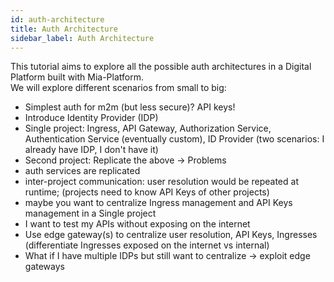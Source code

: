 ```yaml
---
id: auth-architecture
title: Auth Architecture
sidebar_label: Auth Architecture
---
```


This tutorial aims to explore all the possible auth architectures in a Digital Platform built with Mia-Platform.  
We will explore different scenarios from small to big:

- Simplest auth for m2m (but less secure)? API keys!
- Introduce Identity Provider (IDP)
- Single project: Ingress, API Gateway, Authorization Service, Authentication Service (eventually custom), ID Provider (two scenarios: I already have IDP, I don't have it)
- Second project: Replicate the above
-> Problems
 - auth services are replicated
 - inter-project communication: user resolution would be repeated at runtime; (projects need to know API Keys of other projects)
 - maybe you want to centralize Ingress management and API Keys management in a Single project
 - I want to test my APIs without exposing on the internet
- Use edge gateway(s) to centralize user resolution, API Keys, Ingresses (differentiate Ingresses exposed on the internet vs internal)
- What if I have multiple IDPs but still want to centralize -> exploit edge gateways


